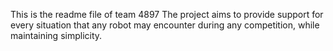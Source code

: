 This is the readme file of team 4897
The project aims to provide support for every situation that any robot may encounter during any competition, 
while maintaining simplicity.